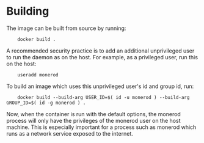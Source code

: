 Building
========

The image can be built from source by running:

        docker build .

A recommended security practice is to add an additional unprivileged user to run the daemon as on the host. For example, as a privileged user, run this on the host:

        useradd monerod

To build an image which uses this unprivileged user's id and group id, run:

        docker build --build-arg USER_ID=$( id -u monerod ) --build-arg GROUP_ID=$( id -g monerod ) .

Now, when the container is run with the default options, the monerod process will only have the privileges of the monerod user on the host machine. This is especially important for a process such as monerod which runs as a network service exposed to the internet.
